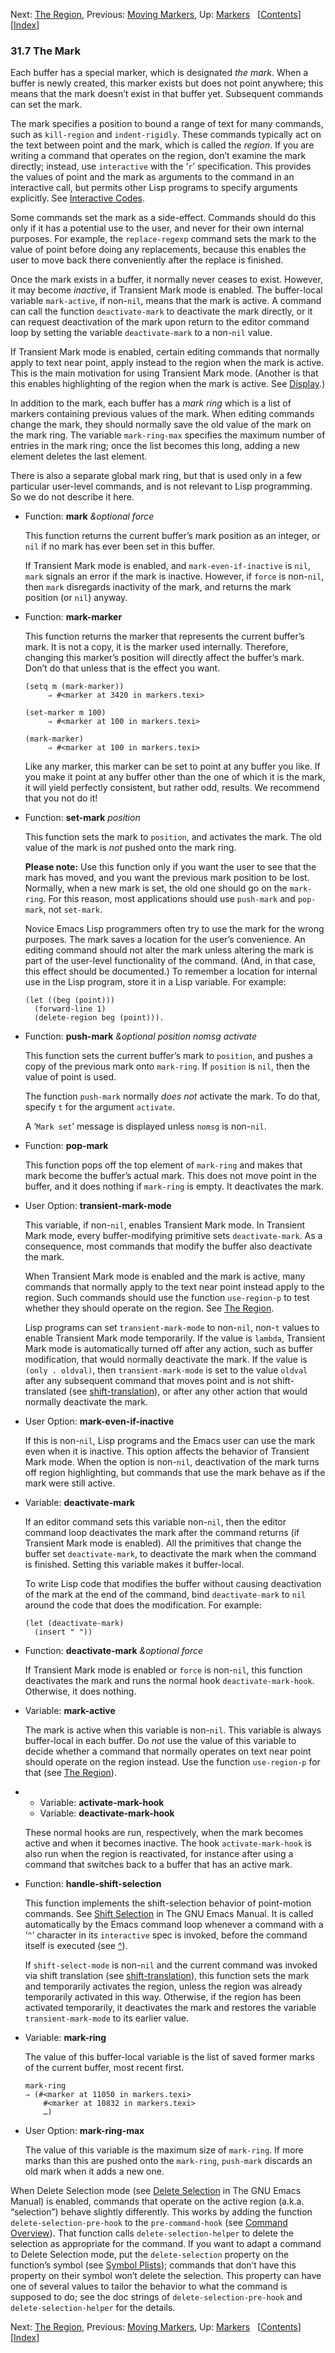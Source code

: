 <!-- This is the GNU Emacs Lisp Reference Manual
corresponding to Emacs version 27.2.

Copyright (C) 1990-1996, 1998-2021 Free Software Foundation,
Inc.

Permission is granted to copy, distribute and/or modify this document
under the terms of the GNU Free Documentation License, Version 1.3 or
any later version published by the Free Software Foundation; with the
Invariant Sections being "GNU General Public License," with the
Front-Cover Texts being "A GNU Manual," and with the Back-Cover
Texts as in (a) below.  A copy of the license is included in the
section entitled "GNU Free Documentation License."

(a) The FSF's Back-Cover Text is: "You have the freedom to copy and
modify this GNU manual.  Buying copies from the FSF supports it in
developing GNU and promoting software freedom." -->

<!-- Created by GNU Texinfo 6.7, http://www.gnu.org/software/texinfo/ -->

Next: [The Region](The-Region.html), Previous: [Moving Markers](Moving-Markers.html), Up: [Markers](Markers.html)   \[[Contents](index.html#SEC_Contents "Table of contents")]\[[Index](Index.html "Index")]

### 31.7 The Mark

Each buffer has a special marker, which is designated *the mark*. When a buffer is newly created, this marker exists but does not point anywhere; this means that the mark doesn’t exist in that buffer yet. Subsequent commands can set the mark.

The mark specifies a position to bound a range of text for many commands, such as `kill-region` and `indent-rigidly`. These commands typically act on the text between point and the mark, which is called the *region*. If you are writing a command that operates on the region, don’t examine the mark directly; instead, use `interactive` with the ‘`r`’ specification. This provides the values of point and the mark as arguments to the command in an interactive call, but permits other Lisp programs to specify arguments explicitly. See [Interactive Codes](Interactive-Codes.html).

Some commands set the mark as a side-effect. Commands should do this only if it has a potential use to the user, and never for their own internal purposes. For example, the `replace-regexp` command sets the mark to the value of point before doing any replacements, because this enables the user to move back there conveniently after the replace is finished.

Once the mark exists in a buffer, it normally never ceases to exist. However, it may become *inactive*, if Transient Mark mode is enabled. The buffer-local variable `mark-active`, if non-`nil`, means that the mark is active. A command can call the function `deactivate-mark` to deactivate the mark directly, or it can request deactivation of the mark upon return to the editor command loop by setting the variable `deactivate-mark` to a non-`nil` value.

If Transient Mark mode is enabled, certain editing commands that normally apply to text near point, apply instead to the region when the mark is active. This is the main motivation for using Transient Mark mode. (Another is that this enables highlighting of the region when the mark is active. See [Display](Display.html).)

In addition to the mark, each buffer has a *mark ring* which is a list of markers containing previous values of the mark. When editing commands change the mark, they should normally save the old value of the mark on the mark ring. The variable `mark-ring-max` specifies the maximum number of entries in the mark ring; once the list becomes this long, adding a new element deletes the last element.

There is also a separate global mark ring, but that is used only in a few particular user-level commands, and is not relevant to Lisp programming. So we do not describe it here.

*   Function: **mark** *\&optional force*

    This function returns the current buffer’s mark position as an integer, or `nil` if no mark has ever been set in this buffer.

    If Transient Mark mode is enabled, and `mark-even-if-inactive` is `nil`, `mark` signals an error if the mark is inactive. However, if `force` is non-`nil`, then `mark` disregards inactivity of the mark, and returns the mark position (or `nil`) anyway.

<!---->

*   Function: **mark-marker**

    This function returns the marker that represents the current buffer’s mark. It is not a copy, it is the marker used internally. Therefore, changing this marker’s position will directly affect the buffer’s mark. Don’t do that unless that is the effect you want.

        (setq m (mark-marker))
             ⇒ #<marker at 3420 in markers.texi>

    <!---->

        (set-marker m 100)
             ⇒ #<marker at 100 in markers.texi>

    <!---->

        (mark-marker)
             ⇒ #<marker at 100 in markers.texi>

    Like any marker, this marker can be set to point at any buffer you like. If you make it point at any buffer other than the one of which it is the mark, it will yield perfectly consistent, but rather odd, results. We recommend that you not do it!

<!---->

*   Function: **set-mark** *position*

    This function sets the mark to `position`, and activates the mark. The old value of the mark is *not* pushed onto the mark ring.

    **Please note:** Use this function only if you want the user to see that the mark has moved, and you want the previous mark position to be lost. Normally, when a new mark is set, the old one should go on the `mark-ring`. For this reason, most applications should use `push-mark` and `pop-mark`, not `set-mark`.

    Novice Emacs Lisp programmers often try to use the mark for the wrong purposes. The mark saves a location for the user’s convenience. An editing command should not alter the mark unless altering the mark is part of the user-level functionality of the command. (And, in that case, this effect should be documented.) To remember a location for internal use in the Lisp program, store it in a Lisp variable. For example:

        (let ((beg (point)))
          (forward-line 1)
          (delete-region beg (point))).

<!---->

*   Function: **push-mark** *\&optional position nomsg activate*

    This function sets the current buffer’s mark to `position`, and pushes a copy of the previous mark onto `mark-ring`. If `position` is `nil`, then the value of point is used.

    The function `push-mark` normally *does not* activate the mark. To do that, specify `t` for the argument `activate`.

    A ‘`Mark set`’ message is displayed unless `nomsg` is non-`nil`.

<!---->

*   Function: **pop-mark**

    This function pops off the top element of `mark-ring` and makes that mark become the buffer’s actual mark. This does not move point in the buffer, and it does nothing if `mark-ring` is empty. It deactivates the mark.

<!---->

*   User Option: **transient-mark-mode**

    This variable, if non-`nil`, enables Transient Mark mode. In Transient Mark mode, every buffer-modifying primitive sets `deactivate-mark`. As a consequence, most commands that modify the buffer also deactivate the mark.

    When Transient Mark mode is enabled and the mark is active, many commands that normally apply to the text near point instead apply to the region. Such commands should use the function `use-region-p` to test whether they should operate on the region. See [The Region](The-Region.html).

    Lisp programs can set `transient-mark-mode` to non-`nil`, non-`t` values to enable Transient Mark mode temporarily. If the value is `lambda`, Transient Mark mode is automatically turned off after any action, such as buffer modification, that would normally deactivate the mark. If the value is `(only . oldval)`<!-- /@w -->, then `transient-mark-mode` is set to the value `oldval` after any subsequent command that moves point and is not shift-translated (see [shift-translation](Key-Sequence-Input.html)), or after any other action that would normally deactivate the mark.

<!---->

*   User Option: **mark-even-if-inactive**

    If this is non-`nil`, Lisp programs and the Emacs user can use the mark even when it is inactive. This option affects the behavior of Transient Mark mode. When the option is non-`nil`, deactivation of the mark turns off region highlighting, but commands that use the mark behave as if the mark were still active.

<!---->

*   Variable: **deactivate-mark**

    If an editor command sets this variable non-`nil`, then the editor command loop deactivates the mark after the command returns (if Transient Mark mode is enabled). All the primitives that change the buffer set `deactivate-mark`, to deactivate the mark when the command is finished. Setting this variable makes it buffer-local.

    To write Lisp code that modifies the buffer without causing deactivation of the mark at the end of the command, bind `deactivate-mark` to `nil` around the code that does the modification. For example:

        (let (deactivate-mark)
          (insert " "))

<!---->

*   Function: **deactivate-mark** *\&optional force*

    If Transient Mark mode is enabled or `force` is non-`nil`, this function deactivates the mark and runs the normal hook `deactivate-mark-hook`. Otherwise, it does nothing.

<!---->

*   Variable: **mark-active**

    The mark is active when this variable is non-`nil`. This variable is always buffer-local in each buffer. Do *not* use the value of this variable to decide whether a command that normally operates on text near point should operate on the region instead. Use the function `use-region-p` for that (see [The Region](The-Region.html)).

<!---->

*   *   Variable: **activate-mark-hook**
    *   Variable: **deactivate-mark-hook**

    These normal hooks are run, respectively, when the mark becomes active and when it becomes inactive. The hook `activate-mark-hook` is also run when the region is reactivated, for instance after using a command that switches back to a buffer that has an active mark.

<!---->

*   Function: **handle-shift-selection**

    This function implements the shift-selection behavior of point-motion commands. See [Shift Selection](https://www.gnu.org/software/emacs/manual/html_node/emacs/Shift-Selection.html#Shift-Selection) in The GNU Emacs Manual. It is called automatically by the Emacs command loop whenever a command with a ‘`^`’ character in its `interactive` spec is invoked, before the command itself is executed (see [^](Interactive-Codes.html)).

    If `shift-select-mode` is non-`nil` and the current command was invoked via shift translation (see [shift-translation](Key-Sequence-Input.html)), this function sets the mark and temporarily activates the region, unless the region was already temporarily activated in this way. Otherwise, if the region has been activated temporarily, it deactivates the mark and restores the variable `transient-mark-mode` to its earlier value.

<!---->

*   Variable: **mark-ring**

    The value of this buffer-local variable is the list of saved former marks of the current buffer, most recent first.

        mark-ring
        ⇒ (#<marker at 11050 in markers.texi>
            #<marker at 10832 in markers.texi>
            …)

<!---->

*   User Option: **mark-ring-max**

    The value of this variable is the maximum size of `mark-ring`. If more marks than this are pushed onto the `mark-ring`, `push-mark` discards an old mark when it adds a new one.

When Delete Selection mode (see [Delete Selection](https://www.gnu.org/software/emacs/manual/html_node/emacs/Using-Region.html#Using-Region) in The GNU Emacs Manual) is enabled, commands that operate on the active region (a.k.a. “selection”) behave slightly differently. This works by adding the function `delete-selection-pre-hook` to the `pre-command-hook` (see [Command Overview](Command-Overview.html)). That function calls `delete-selection-helper` to delete the selection as appropriate for the command. If you want to adapt a command to Delete Selection mode, put the `delete-selection` property on the function’s symbol (see [Symbol Plists](Symbol-Plists.html)); commands that don’t have this property on their symbol won’t delete the selection. This property can have one of several values to tailor the behavior to what the command is supposed to do; see the doc strings of `delete-selection-pre-hook` and `delete-selection-helper` for the details.

Next: [The Region](The-Region.html), Previous: [Moving Markers](Moving-Markers.html), Up: [Markers](Markers.html)   \[[Contents](index.html#SEC_Contents "Table of contents")]\[[Index](Index.html "Index")]
